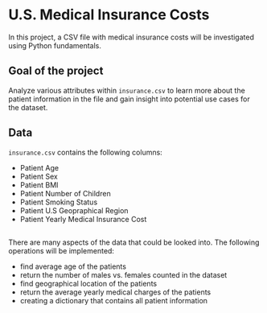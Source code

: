 # U.S. Medical Insurance Costs

In this project, a CSV file with medical insurance costs will be investigated using Python fundamentals. 

## Goal of the project 
Analyze various attributes within `insurance.csv` to learn more about the patient information in the file and gain insight into potential use cases for the dataset.

## Data
`insurance.csv` contains the following columns:
* Patient Age
* Patient Sex 
* Patient BMI
* Patient Number of Children
* Patient Smoking Status
* Patient U.S Geopraphical Region
* Patient Yearly Medical Insurance Cost


##
There are many aspects of the data that could be looked into. The following operations will be implemented:

+ find average age of the patients
+ return the number of males vs. females counted in the dataset
+ find geographical location of the patients
+ return the average yearly medical charges of the patients
+ creating a dictionary that contains all patient information
